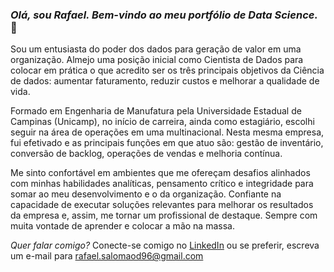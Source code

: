 ### *Olá, sou Rafael. Bem-vindo ao meu portfólio de Data Science.* 👋

Sou um entusiasta do poder dos dados para geração de valor em uma organização. Almejo uma posição inicial como Cientista de Dados para colocar em prática o que acredito ser os três principais objetivos da Ciência de dados: aumentar faturamento, reduzir custos e melhorar a qualidade de vida.

Formado em Engenharia de Manufatura pela Universidade Estadual de Campinas (Unicamp), no início de carreira, ainda como estagiário, escolhi seguir na área de operações em uma multinacional. Nesta mesma empresa, fui efetivado e as principais funções em que atuo são: gestão de inventário, conversão de backlog, operações de vendas e melhoria contínua.

Me sinto confortável em ambientes que me ofereçam desafios alinhados com minhas habilidades analíticas, pensamento crítico e integridade para somar ao meu desenvolvimento e o da organização. Confiante na capacidade de executar soluções relevantes para melhorar os resultados da empresa e, assim, me tornar um profissional de destaque. Sempre com muita vontade de aprender e colocar a mão na massa.

*Quer falar comigo?* 
Conecte-se comigo no [LinkedIn](https://www.linkedin.com/in/rafaelsdomingos/) ou se preferir, escreva um e-mail para rafael.salomaod96@gmail.com 
